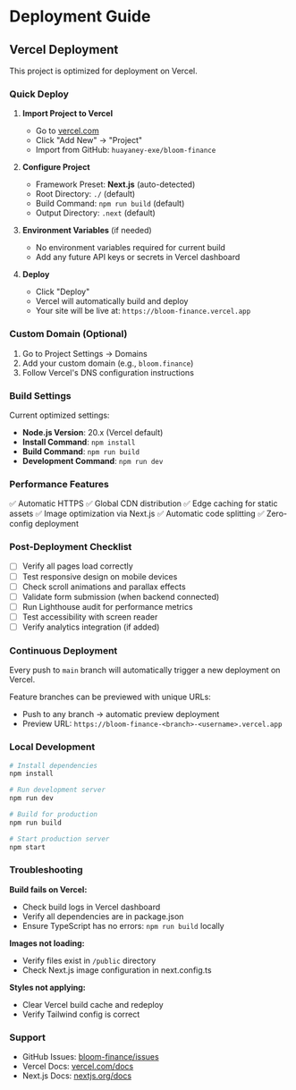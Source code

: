 # Deployment Guide

## Vercel Deployment

This project is optimized for deployment on Vercel.

### Quick Deploy

1. **Import Project to Vercel**
   - Go to [vercel.com](https://vercel.com)
   - Click "Add New" → "Project"
   - Import from GitHub: `huayaney-exe/bloom-finance`

2. **Configure Project**
   - Framework Preset: **Next.js** (auto-detected)
   - Root Directory: `./` (default)
   - Build Command: `npm run build` (default)
   - Output Directory: `.next` (default)

3. **Environment Variables** (if needed)
   - No environment variables required for current build
   - Add any future API keys or secrets in Vercel dashboard

4. **Deploy**
   - Click "Deploy"
   - Vercel will automatically build and deploy
   - Your site will be live at: `https://bloom-finance.vercel.app`

### Custom Domain (Optional)

1. Go to Project Settings → Domains
2. Add your custom domain (e.g., `bloom.finance`)
3. Follow Vercel's DNS configuration instructions

### Build Settings

Current optimized settings:
- **Node.js Version**: 20.x (Vercel default)
- **Install Command**: `npm install`
- **Build Command**: `npm run build`
- **Development Command**: `npm run dev`

### Performance Features

✅ Automatic HTTPS
✅ Global CDN distribution
✅ Edge caching for static assets
✅ Image optimization via Next.js
✅ Automatic code splitting
✅ Zero-config deployment

### Post-Deployment Checklist

- [ ] Verify all pages load correctly
- [ ] Test responsive design on mobile devices
- [ ] Check scroll animations and parallax effects
- [ ] Validate form submission (when backend connected)
- [ ] Run Lighthouse audit for performance metrics
- [ ] Test accessibility with screen reader
- [ ] Verify analytics integration (if added)

### Continuous Deployment

Every push to `main` branch will automatically trigger a new deployment on Vercel.

Feature branches can be previewed with unique URLs:
- Push to any branch → automatic preview deployment
- Preview URL: `https://bloom-finance-<branch>-<username>.vercel.app`

### Local Development

```bash
# Install dependencies
npm install

# Run development server
npm run dev

# Build for production
npm run build

# Start production server
npm start
```

### Troubleshooting

**Build fails on Vercel:**
- Check build logs in Vercel dashboard
- Verify all dependencies are in package.json
- Ensure TypeScript has no errors: `npm run build` locally

**Images not loading:**
- Verify files exist in `/public` directory
- Check Next.js image configuration in next.config.ts

**Styles not applying:**
- Clear Vercel build cache and redeploy
- Verify Tailwind config is correct

### Support

- GitHub Issues: [bloom-finance/issues](https://github.com/huayaney-exe/bloom-finance/issues)
- Vercel Docs: [vercel.com/docs](https://vercel.com/docs)
- Next.js Docs: [nextjs.org/docs](https://nextjs.org/docs)
